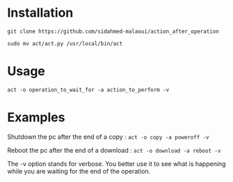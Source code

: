 # Installation

```
git clone https://github.com/sidahmed-malaoui/action_after_operation

sudo mv act/act.py /usr/local/bin/act
```

# Usage
```act -o operation_to_wait_for -a action_to_perform -v```

# Examples 
Shutdown the pc after the end of a copy :
```act -o copy -a poweroff -v```

Reboot the pc after the end of a download :
```act -o download -a reboot -v```

The -v option stands for verbose. You better use it to see what is happening while you are waiting for the end of the operation.
